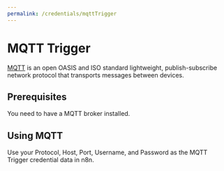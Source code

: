 ```yaml
---
permalink: /credentials/mqttTrigger
---
```


# MQTT Trigger

[MQTT](https://mqtt.org) is an open OASIS and ISO standard lightweight, publish-subscribe network protocol that transports messages between devices.

## Prerequisites

You need to have a MQTT broker installed.

## Using MQTT

Use your Protocol, Host, Port, Username, and Password as the MQTT Trigger credential data in n8n.
